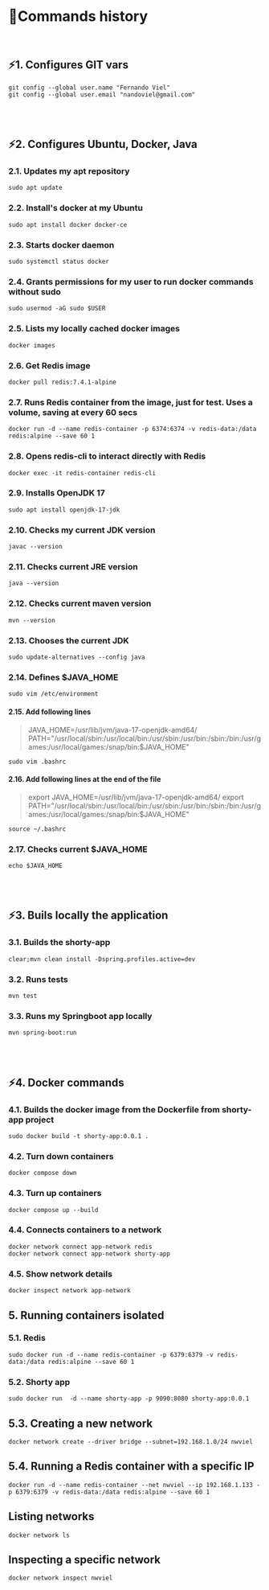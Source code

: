 # :page_with_curl:Commands history
<br>

## ⚡1. Configures GIT vars
```
git config --global user.name "Fernando Viel"
git config --global user.email "nandoviel@gmail.com"
```
<br>
<br>

## ⚡2. Configures Ubuntu, Docker, Java
### 2.1. Updates my apt repository
```
sudo apt update
```
### 2.2. Install's docker at my Ubuntu 
```
sudo apt install docker docker-ce
```

### 2.3. Starts docker daemon
```
sudo systemctl status docker
```

### 2.4. Grants permissions for my user to run docker commands without sudo
`
sudo usermod -aG sudo $USER
`

### 2.5. Lists my locally cached docker images
```
docker images
```

### 2.6. Get Redis image
```
docker pull redis:7.4.1-alpine
```
### 2.7. Runs Redis container from the image, just for test. Uses a volume, saving at every 60 secs
```
docker run -d --name redis-container -p 6374:6374 -v redis-data:/data redis:alpine --save 60 1
```
### 2.8. Opens redis-cli to interact directly with Redis
```
docker exec -it redis-container redis-cli
```
### 2.9. Installs OpenJDK 17
```
sudo apt install openjdk-17-jdk
```

### 2.10. Checks my current JDK version
```
javac --version
```

### 2.11. Checks current JRE version
```
java --version
```

### 2.12. Checks current maven version
```
mvn --version
```

### 2.13. Chooses the current JDK
```
sudo update-alternatives --config java
```

### 2.14. Defines $JAVA_HOME 
```
sudo vim /etc/environment
```
#### 2.15. Add following lines
> JAVA_HOME=/usr/lib/jvm/java-17-openjdk-amd64/
> PATH="/usr/local/sbin:/usr/local/bin:/usr/sbin:/usr/bin:/sbin:/bin:/usr/games:/usr/local/games:/snap/bin:$JAVA_HOME"

```
sudo vim .bashrc 
```
#### 2.16. Add following lines at the end of the file
> export JAVA_HOME=/usr/lib/jvm/java-17-openjdk-amd64/
> export PATH="/usr/local/sbin:/usr/local/bin:/usr/sbin:/usr/bin:/sbin:/bin:/usr/games:/usr/local/games:/snap/bin:$JAVA_HOME"
```
source ~/.bashrc
```

### 2.17. Checks current $JAVA_HOME
```
echo $JAVA_HOME
```


<br>
<br>

## ⚡3. Buils locally the application

### 3.1. Builds the shorty-app
```
clear;mvn clean install -Dspring.profiles.active=dev
```

### 3.2. Runs tests
```
mvn test
```

### 3.3. Runs my Springboot app locally
```
mvn spring-boot:run
```


<br>
<br>

## ⚡4. Docker commands  


###  4.1. Builds the docker image from the Dockerfile from shorty-app project
```
sudo docker build -t shorty-app:0.0.1 .
```

### 4.2. Turn down containers
```
docker compose down
```

### 4.3. Turn up containers
```
docker compose up --build
```
  
### 4.4. Connects containers to a network
```
docker network connect app-network redis
docker network connect app-network shorty-app
```

### 4.5. Show network details
```
docker inspect network app-network
```

## 5. Running containers isolated

### 5.1. Redis
```
sudo docker run -d --name redis-container -p 6379:6379 -v redis-data:/data redis:alpine --save 60 1
```

### 5.2. Shorty app
```
sudo docker run  -d --name shorty-app -p 9090:8080 shorty-app:0.0.1
```
## 5.3. Creating a new network
```
docker network create --driver bridge --subnet=192.168.1.0/24 nwviel
```

## 5.4. Running a Redis container with a specific IP 
```
docker run -d --name redis-container --net nwviel --ip 192.168.1.133 -p 6379:6379 -v redis-data:/data redis:alpine --save 60 1
```

## Listing networks
```
docker network ls
```

## Inspecting a specific network
```
docker network inspect nwviel
```
